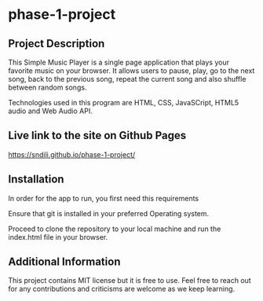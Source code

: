 # phase-1-project

## Project Description

This Simple Music Player is a single page application that plays your favorite music on your browser. It allows users to pause, play, go to the next song, back to the previous song, repeat the current song and also shuffle between random songs.

Technologies used in this program are HTML, CSS, JavaSCript, HTML5 audio and Web Audio API.

## Live link to the site on Github Pages

https://sndili.github.io/phase-1-project/


## Installation

In order for the app to run, you first need this requirements

Ensure that git is installed in your preferred Operating system.

Proceed to clone the repository to your local machine and run the index.html file in your browser.

## Additional Information

This project contains MIT license but it is free to use. Feel free to reach out for any contributions and criticisms are welcome as we keep learning.

